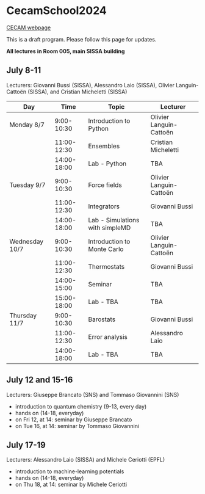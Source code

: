# CecamSchool2024

[CECAM webpage](https://www.cecam.org/workshop-details/summer-school-on-molecular-dynamics-for-material-science-nanotechnology-and-biophysics-1329)

This is a draft program. Please follow this page for updates.

**All lectures in Room 005, main SISSA building**

## July 8-11

Lecturers: Giovanni Bussi (SISSA), Alessandro Laio (SISSA), Olivier Languin-Cattoën (SISSA), and Cristian Micheletti (SISSA)

| Day | Time | Topic | Lecturer |
|-----|------|-------|----------|
| Monday 8/7  |  9:00-10:30 | Introduction to Python | Olivier Languin-Cattoën |
|             | 11:00-12:30 | Ensembles | Cristian Micheletti |
|             | 14:00-18:00 | Lab - Python | TBA |
| Tuesday 9/7 |  9:00-10:30 | Force fields | Olivier Languin-Cattoën |
|             | 11:00-12:30 | Integrators | Giovanni Bussi |
|             | 14:00-18:00 | Lab - Simulations with simpleMD | TBA |
| Wednesday 10/7 | 9:00-10:30 | Introduction to Monte Carlo | Olivier Languin-Cattoën |
|            |  11:00-12:30 | Thermostats | Giovanni Bussi |
|            | 14:00-15:00 | Seminar | TBA |
|            | 15:00-18:00 | Lab - TBA | TBA |
| Thursday 11/7 |  9:00-10:30 | Barostats | Giovanni Bussi |
|            | 11:00-12:30 | Error analysis| Alessandro Laio |
|            | 14:00-18:00 | Lab - TBA | TBA |


## July 12 and 15-16

Lecturers: Giuseppe Brancato (SNS) and Tommaso Giovannini (SNS)

- introduction to quantum chemistry (9-13, every day)
- hands on (14-18, everyday)
- on Fri 12, at 14: seminar by Giuseppe Brancato
- on Tue 16, at 14: seminar by Tommaso Giovannini

## July 17-19

Lecturers: Alessandro Laio (SISSA) and Michele Ceriotti (EPFL)

- introduction to machine-learning potentials
- hands on (14-18, everyday)
- on Thu 18, at 14: seminar by Michele Ceriotti

